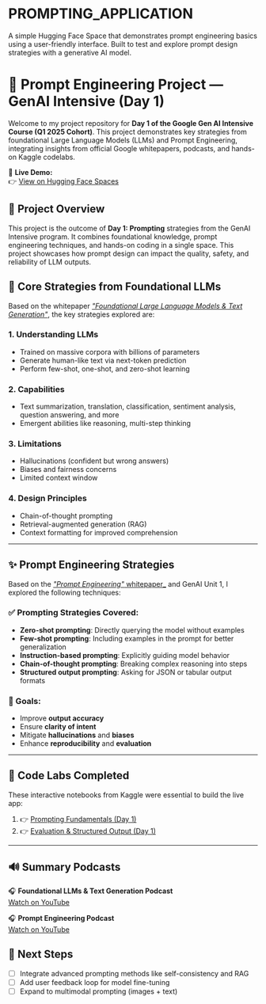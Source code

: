 # PROMPTING_APPLICATION
A simple Hugging Face Space that demonstrates prompt engineering basics using a user-friendly interface. Built to test and explore prompt design strategies with a generative AI model.

# 🌟 Prompt Engineering Project — GenAI Intensive (Day 1)

Welcome to my project repository for **Day 1 of the Google Gen AI Intensive Course (Q1 2025 Cohort)**. This project demonstrates key strategies from foundational Large Language Models (LLMs) and Prompt Engineering, integrating insights from official Google whitepapers, podcasts, and hands-on Kaggle codelabs.

🚀 **Live Demo:**  
👉 [View on Hugging Face Spaces](https://huggingface.co/spaces/duaarajper4/prompting_project_1)
## 📘 Project Overview

This project is the outcome of **Day 1: Prompting** strategies from the GenAI Intensive program. It combines foundational knowledge, prompt engineering techniques, and hands-on coding in a single space. This project showcases how prompt design can impact the quality, safety, and reliability of LLM outputs.
## 🧠 Core Strategies from Foundational LLMs

Based on the whitepaper [_"Foundational Large Language Models & Text Generation"_](https://www.kaggle.com/whitepaper-foundational-llm-and-text-generation), the key strategies explored are:

### 1. **Understanding LLMs**
- Trained on massive corpora with billions of parameters
- Generate human-like text via next-token prediction
- Perform few-shot, one-shot, and zero-shot learning

### 2. **Capabilities**
- Text summarization, translation, classification, sentiment analysis, question answering, and more
- Emergent abilities like reasoning, multi-step thinking

### 3. **Limitations**
- Hallucinations (confident but wrong answers)
- Biases and fairness concerns
- Limited context window

### 4. **Design Principles**
- Chain-of-thought prompting
- Retrieval-augmented generation (RAG)
- Context formatting for improved comprehension

---

## ✨ Prompt Engineering Strategies

Based on the [_"Prompt Engineering"_ whitepaper_](https://www.kaggle.com/whitepaper-prompt-engineering) and GenAI Unit 1, I explored the following techniques:

### ✅ **Prompting Strategies Covered:**
- **Zero-shot prompting**: Directly querying the model without examples
- **Few-shot prompting**: Including examples in the prompt for better generalization
- **Instruction-based prompting**: Explicitly guiding model behavior
- **Chain-of-thought prompting**: Breaking complex reasoning into steps
- **Structured output prompting**: Asking for JSON or tabular output formats

### 🎯 Goals:
- Improve **output accuracy**
- Ensure **clarity of intent**
- Mitigate **hallucinations** and **biases**
- Enhance **reproducibility** and **evaluation**

---

## 🧪 Code Labs Completed

These interactive notebooks from Kaggle were essential to build the live app:

1. 👉 [Prompting Fundamentals (Day 1)](https://www.kaggle.com/code/markishere/day-1-prompting)  
2. 👉 [Evaluation & Structured Output (Day 1)](https://www.kaggle.com/code/markishere/day-1-evaluation-and-structured-output)  
---

## 🔊 Summary Podcasts

🎧 **Foundational LLMs & Text Generation Podcast**  
[Watch on YouTube](https://www.youtube.com/watch?v=Na3O4Pkbp-U&list=PLqFaTIg4myu_yKJpvF8WE2JfaG5kGuvoE&index=1)

🎧 **Prompt Engineering Podcast**  
[Watch on YouTube](https://www.youtube.com/watch?v=CFtX0ZyLSAY&list=PLqFaTIg4myu_yKJpvF8WE2JfaG5kGuvoE&index=2)

## 📌 Next Steps

- [ ] Integrate advanced prompting methods like self-consistency and RAG
- [ ] Add user feedback loop for model fine-tuning
- [ ] Expand to multimodal prompting (images + text)
